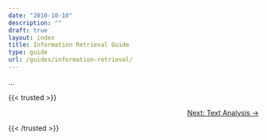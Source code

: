 ```yaml
---
date: "2010-10-10"
description: ""
draft: true
layout: index
title: Information Retrieval Guide
type: guide
url: /guides/information-retrieval/
---
```


...

{{< trusted >}}
<p style="justify-content: flex-end; display: flex;">
  <span>
    <a href="/guides/information-retrieval/text-analysis/">
      Next: Text Analysis &rarr;
    </a>
  </span>
</p>
{{< /trusted >}}